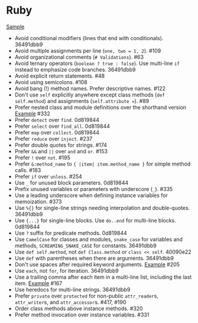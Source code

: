 Ruby
====

[Sample](sample.rb)

* Avoid conditional modifiers (lines that end with conditionals). 36491dbb9
* Avoid multiple assignments per line (`one, two = 1, 2`). #109
* Avoid organizational comments (`# Validations`). #63
* Avoid ternary operators (`boolean ? true : false`). Use multi-line `if`
  instead to emphasize code branches. 36491dbb9
* Avoid explicit return statements. #48
* Avoid using semicolons. #108
* Avoid bang (!) method names. Prefer descriptive names. #122
* Don't use `self` explicitly anywhere except class methods (`def self.method`)
  and assignments (`self.attribute =`). #89
* Prefer nested class and module definitions over the shorthand version
  [Example][class definition example] #332
* Prefer `detect` over `find`. 0d819844
* Prefer `select` over `find_all`. 0d819844
* Prefer `map` over `collect`. 0d819844
* Prefer `reduce` over `inject`. #237
* Prefer double quotes for strings. #174
* Prefer `&&` and `||` over `and` and `or`. #153
* Prefer `!` over `not`. #195
* Prefer `&:method_name` to `{ |item| item.method_name }` for simple method
  calls. #183
* Prefer `if` over `unless`. #254
* Use `_` for unused block parameters. 0d819844
* Prefix unused variables or parameters with underscore (`_`). #335
* Use a leading underscore when defining instance variables for memoization.
  #373
* Use `%{}` for single-line strings needing interpolation and double-quotes.
  36491dbb9
* Use `{...}` for single-line blocks. Use `do..end` for multi-line blocks.
  0d819844
* Use `?` suffix for predicate methods. 0d819844
* Use `CamelCase` for classes and modules, `snake_case` for variables and
  methods, `SCREAMING_SNAKE_CASE` for constants. 36491dbb9
* Use `def self.method`, not `def Class.method` or `class << self`. 40090e22
* Use `def` with parentheses when there are arguments. 36491dbb9
* Don't use spaces after required keyword arguments. [Example][required kwargs]
  #205
* Use `each`, not `for`, for iteration. 36491dbb9
* Use a trailing comma after each item in a multi-line list, including the last
  item. [Example][trailing comma example] #167
* Use heredocs for multi-line strings. 36491dbb9
* Prefer `private` over `protected` for non-public `attr_reader`s,
  `attr_writer`s, and `attr_accessor`s. #417, #190
* Order class methods above instance methods. #320
* Prefer method invocation over instance variables. #331

[trailing comma example]: /style/ruby/sample.rb#L53
[required kwargs]: /style/ruby/sample.rb#L16
[class definition example]: /style/ruby/sample.rb#L103
